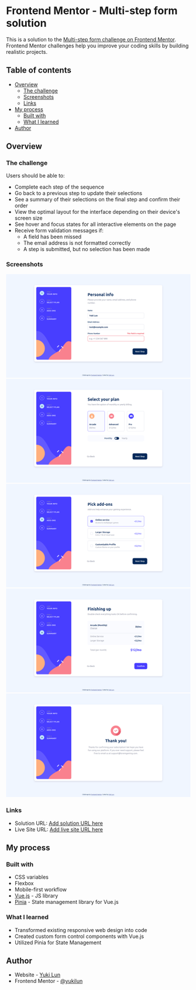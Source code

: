 # Frontend Mentor - Multi-step form solution

This is a solution to the [Multi-step form challenge on Frontend Mentor](https://www.frontendmentor.io/challenges/multistep-form-YVAnSdqQBJ). Frontend Mentor challenges help you improve your coding skills by building realistic projects. 

## Table of contents

- [Overview](#overview)
  - [The challenge](#the-challenge)
  - [Screenshots](#screenshots)
  - [Links](#links)
- [My process](#my-process)
  - [Built with](#built-with)
  - [What I learned](#what-i-learned)
- [Author](#author)

## Overview

### The challenge

Users should be able to:

- Complete each step of the sequence
- Go back to a previous step to update their selections
- See a summary of their selections on the final step and confirm their order
- View the optimal layout for the interface depending on their device's screen size
- See hover and focus states for all interactive elements on the page
- Receive form validation messages if:
  - A field has been missed
  - The email address is not formatted correctly
  - A step is submitted, but no selection has been made

### Screenshots

![](./public/screenshot-desktop-1.png)
![](./public/screenshot-desktop-2.png)
![](./public/screenshot-desktop-3.png)
![](./public/screenshot-desktop-4.png)
![](./public/screenshot-desktop-5.png)

### Links

- Solution URL: [Add solution URL here](https://your-solution-url.com)
- Live Site URL: [Add live site URL here](https://your-live-site-url.com)

## My process

### Built with
- CSS variables
- Flexbox
- Mobile-first workflow
- [Vue.js](https://vuejs.org/) - JS library
- [Pinia]() - State management library for Vue.js 


### What I learned

- Transformed existing responsive web design into code
- Created custom form control components with Vue.js
- Utilized Pinia for State Management

## Author

- Website - [Yuki Lun](https://www.yukilun.com)
- Frontend Mentor - [@yukilun](https://www.frontendmentor.io/profile/yukilun)